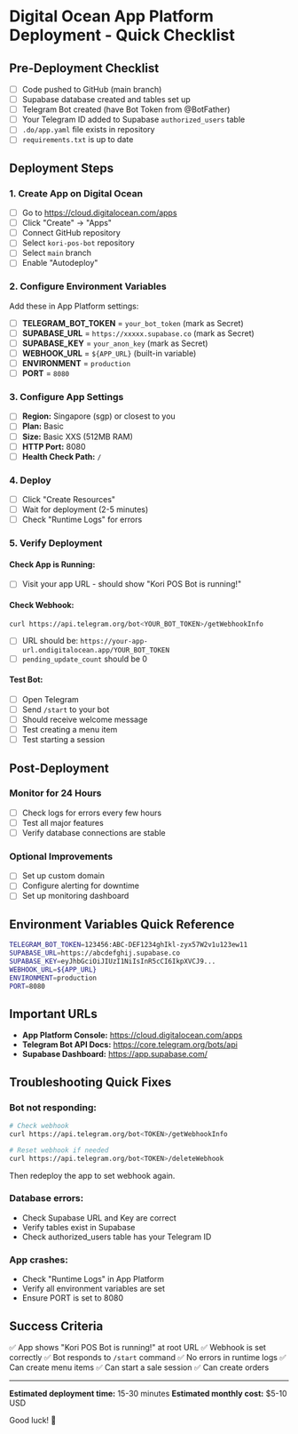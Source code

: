 # Digital Ocean App Platform Deployment - Quick Checklist

## Pre-Deployment Checklist

- [ ] Code pushed to GitHub (main branch)
- [ ] Supabase database created and tables set up
- [ ] Telegram Bot created (have Bot Token from @BotFather)
- [ ] Your Telegram ID added to Supabase `authorized_users` table
- [ ] `.do/app.yaml` file exists in repository
- [ ] `requirements.txt` is up to date

## Deployment Steps

### 1. Create App on Digital Ocean
- [ ] Go to https://cloud.digitalocean.com/apps
- [ ] Click "Create" → "Apps"
- [ ] Connect GitHub repository
- [ ] Select `kori-pos-bot` repository
- [ ] Select `main` branch
- [ ] Enable "Autodeploy"

### 2. Configure Environment Variables
Add these in App Platform settings:

- [ ] **TELEGRAM_BOT_TOKEN** = `your_bot_token` (mark as Secret)
- [ ] **SUPABASE_URL** = `https://xxxxx.supabase.co` (mark as Secret)
- [ ] **SUPABASE_KEY** = `your_anon_key` (mark as Secret)
- [ ] **WEBHOOK_URL** = `${APP_URL}` (built-in variable)
- [ ] **ENVIRONMENT** = `production`
- [ ] **PORT** = `8080`

### 3. Configure App Settings
- [ ] **Region:** Singapore (sgp) or closest to you
- [ ] **Plan:** Basic
- [ ] **Size:** Basic XXS (512MB RAM)
- [ ] **HTTP Port:** 8080
- [ ] **Health Check Path:** `/`

### 4. Deploy
- [ ] Click "Create Resources"
- [ ] Wait for deployment (2-5 minutes)
- [ ] Check "Runtime Logs" for errors

### 5. Verify Deployment

#### Check App is Running:
- [ ] Visit your app URL - should show "Kori POS Bot is running!"

#### Check Webhook:
```bash
curl https://api.telegram.org/bot<YOUR_BOT_TOKEN>/getWebhookInfo
```
- [ ] URL should be: `https://your-app-url.ondigitalocean.app/YOUR_BOT_TOKEN`
- [ ] `pending_update_count` should be 0

#### Test Bot:
- [ ] Open Telegram
- [ ] Send `/start` to your bot
- [ ] Should receive welcome message
- [ ] Test creating a menu item
- [ ] Test starting a session

## Post-Deployment

### Monitor for 24 Hours
- [ ] Check logs for errors every few hours
- [ ] Test all major features
- [ ] Verify database connections are stable

### Optional Improvements
- [ ] Set up custom domain
- [ ] Configure alerting for downtime
- [ ] Set up monitoring dashboard

## Environment Variables Quick Reference

```bash
TELEGRAM_BOT_TOKEN=123456:ABC-DEF1234ghIkl-zyx57W2v1u123ew11
SUPABASE_URL=https://abcdefghij.supabase.co
SUPABASE_KEY=eyJhbGciOiJIUzI1NiIsInR5cCI6IkpXVCJ9...
WEBHOOK_URL=${APP_URL}
ENVIRONMENT=production
PORT=8080
```

## Important URLs

- **App Platform Console:** https://cloud.digitalocean.com/apps
- **Telegram Bot API Docs:** https://core.telegram.org/bots/api
- **Supabase Dashboard:** https://app.supabase.com/

## Troubleshooting Quick Fixes

### Bot not responding:
```bash
# Check webhook
curl https://api.telegram.org/bot<TOKEN>/getWebhookInfo

# Reset webhook if needed
curl https://api.telegram.org/bot<TOKEN>/deleteWebhook
```
Then redeploy the app to set webhook again.

### Database errors:
- Check Supabase URL and Key are correct
- Verify tables exist in Supabase
- Check authorized_users table has your Telegram ID

### App crashes:
- Check "Runtime Logs" in App Platform
- Verify all environment variables are set
- Ensure PORT is set to 8080

## Success Criteria

✅ App shows "Kori POS Bot is running!" at root URL
✅ Webhook is set correctly
✅ Bot responds to `/start` command
✅ No errors in runtime logs
✅ Can create menu items
✅ Can start a sale session
✅ Can create orders

---

**Estimated deployment time:** 15-30 minutes
**Estimated monthly cost:** $5-10 USD

Good luck! 🚀
